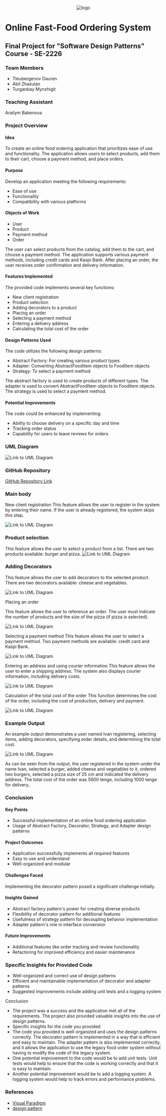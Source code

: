 
<p align="center">
  <img src="https://github.com/Zhas1k06/SDP-FINAL/blob/main/aitu.png" alt="logo">
</p>

# Online Fast-Food Ordering System

## Final Project for "Software Design Patterns" Course - SE-2226

### Team Members
- Tleubergenov Dauren
- Abil Zhasulan
- Turganbay Mynzhigit

### Teaching Assistant
Arailym Bakenova

### Project Overview

#### Idea
To create an online food ordering application that prioritizes ease of use and functionality. The application allows users to select products, add them to their cart, choose a payment method, and place orders.

#### Purpose
Develop an application meeting the following requirements:
- Ease of use
- Functionality
- Compatibility with various platforms

#### Objects of Work
- User
- Product
- Payment method
- Order

The user can select products from the catalog, add them to the cart, and choose a payment method. The application supports various payment methods, including credit cards and Kaspi Bank. After placing an order, the user receives order confirmation and delivery information.

#### Features Implemented
The provided code implements several key functions:
- New client registration
- Product selection
- Adding decorators to a product
- Placing an order
- Selecting a payment method
- Entering a delivery address
- Calculating the total cost of the order

#### Design Patterns Used
The code utilizes the following design patterns:
- Abstract Factory: For creating various product types
- Adapter: Converting AbstractFoodItem objects to FoodItem objects
- Strategy: To select a payment method

The abstract factory is used to create products of different types. The adapter is used to convert AbstractFoodItem objects to FoodItem objects. The strategy is used to select a payment method.

#### Potential Improvements
The code could be enhanced by implementing:
- Ability to choose delivery on a specific day and time
- Tracking order status
- Capability for users to leave reviews for orders

### UML Diagram
![Link to UML Diagram](https://github.com/Zhas1k06/SDP-FINAL/blob/main/Снимок%20экрана%202023-11-22%20в%2018.10.46.png?raw=true)

### GitHub Repository
[GitHub Repository Link](https://github.com/Zhas1k06/SDP-FINAL.git)

### Main body
New client registration
This feature allows the user to register in the system by entering their name. If the user is already registered, the system skips this step.

![Link to UML Diagram](https://github.com/Zhas1k06/SDP-FINAL/blob/main/IMAGE%202023-11-22%2007:31:50.jpg)


### Product selection

This feature allows the user to select a product from a list. There are two products available: burger and pizza.
![Link to UML Diagram](https://github.com/Zhas1k06/SDP-FINAL/blob/main/IMAGE%202023-11-22%2007:31:51.jpg)


### Adding Decorators

This feature allows the user to add decorators to the selected product. There are two decorators available: cheese and vegetables.

![Link to UML Diagram](https://github.com/Zhas1k06/SDP-FINAL/blob/main/4.png)

Placing an order

This feature allows the user to reference an order. The user must indicate the number of products and the size of the pizza (if pizza is selected).

![Link to UML Diagram](https://github.com/Zhas1k06/SDP-FINAL/blob/main/IMAGE%202023-11-22%2007:31:47.jpg)

Selecting a payment method
This feature allows the user to select a payment method. Two payment methods are available: credit card and Kaspi Bank.

![Link to UML Diagram](https://github.com/Zhas1k06/SDP-FINAL/blob/main/IMAGE%202023-11-22%2007:31:55.jpg)

Entering an address and using courier information
This feature allows the user to enter a shipping address. The system also displays courier information, including delivery costs.

![Link to UML Diagram](https://github.com/Zhas1k06/SDP-FINAL/blob/main/IMAGE%202023-11-22%2007:31:56.jpg)

Calculation of the total cost of the order
This function determines the cost of the order, including the cost of production, delivery and payment.

![Link to UML Diagram](https://github.com/Zhas1k06/SDP-FINAL/blob/main/IMAGE%202023-11-22%2007:31:57.jpg)

### Example Output
An example output demonstrates a user named Ivan registering, selecting items, adding decorators, specifying order details, and determining the total cost.

![Link to UML Diagram](https://github.com/Zhas1k06/SDP-FINAL/blob/main/console.png)

As can be seen from the output, the user registered in the system under the name Ivan, selected a burger, added cheese and vegetables to it, ordered two burgers, selected a pizza size of 25 cm and indicated the delivery address. The total cost of the order was 5600 tenge, including 1000 tenge for delivery..




### Conclusion

#### Key Points
- Successful implementation of an online food ordering application
- Usage of Abstract Factory, Decorator, Strategy, and Adapter design patterns

#### Project Outcomes
- Application successfully implements all required features
- Easy to use and understand
- Well-organized and modular

#### Challenges Faced
Implementing the decorator pattern posed a significant challenge initially.

#### Insights Gained
- Abstract factory pattern's power for creating diverse products
- Flexibility of decorator pattern for additional features
- Usefulness of strategy pattern for decoupling behavior implementation
- Adapter pattern's role in interface conversion

#### Future Improvements
- Additional features like order tracking and review functionality
- Refactoring for improved efficiency and easier maintenance

### Specific Insights for Provided Code
- Well-organized and correct use of design patterns
- Efficient and maintainable implementation of decorator and adapter patterns
- Suggested improvements include adding unit tests and a logging system

Conclusion
- The project was a success and the application met all of the requirements. The project also provided valuable insights into the use of design patterns.
- Specific insights for the code you provided
- The code you provided is well-organized and uses the design patterns correctly. The decorator pattern is implemented in a way that is efficient and easy to maintain. The adapter pattern is also implemented correctly, and it allows the application to use the legacy food order system without having to modify the code of the legacy system.
- One potential improvement to the code would be to add unit tests. Unit tests would help to ensure that the code is working correctly and that it is easy to maintain.
- Another potential improvement would be to add a logging system. A logging system would help to track errors and performance problems.


### References
- [Visual Paradigm](https://www.visual-paradigm.com/support/)
- [design pattern](https://refactoring.guru/ru/design-patterns/java)
